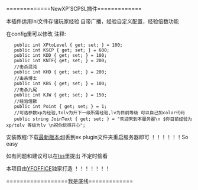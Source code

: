 =============NewXP`SCPSL插件=============

本插件运用Ini文件存储玩家经验 自带广播，经验自定义配置，经验倍数功能 

在config里可以修改
注释:
~~~~   //升级需要多少经验 如:1*100
   public int XPtoLevel { get; set; } = 100;
   public int KSCP { get; set; } = 600;
   public int KDD { get; set; } = 100;
   public int KNTF{ get; set; } = 200;
   //击杀混沌
   public int KHD { get; set; } = 200;
   //击杀博士
   public int KBS { get; set; } = 100;
   //击杀九尾
   public int KJW { get; set; } = 150;
   //经验倍数
   public int Point { get; set; } = 1;
   //可选参数xp为经验,tolv为升下一级所需经验,lv为目前等级 可以自己加color代码
   public string JoinText { get; set; } = "欢迎来到本服务器\n $你目前经验为xp/tolv 等级为lv \n祝你玩得开心";
~~~~

安装教程:下载[最新版本dll](https://github.com/YF-OFFICE/XpSystem/releases)丢到ex plugin文件夹重启服务器即可 ！！！！！！So easy

如有问题和建议可以在[Iss](https://github.com/YF-OFFICE/XpSystem/issues)里提出 不定时偷看

本项目由[YFOFFICE](https://github.com/YF-OFFICE)独家打造 ！！！！！！！

==================我是底线=============



